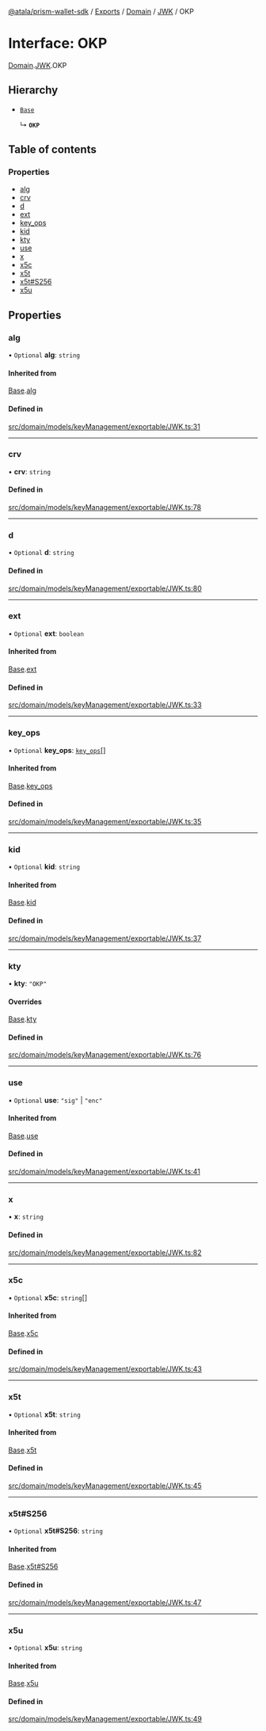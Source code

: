 [@atala/prism-wallet-sdk](../README.md) / [Exports](../modules.md) / [Domain](../modules/Domain.md) / [JWK](../modules/Domain.JWK.md) / OKP

# Interface: OKP

[Domain](../modules/Domain.md).[JWK](../modules/Domain.JWK.md).OKP

## Hierarchy

- [`Base`](Domain.JWK.Base.md)

  ↳ **`OKP`**

## Table of contents

### Properties

- [alg](Domain.JWK.OKP.md#alg)
- [crv](Domain.JWK.OKP.md#crv)
- [d](Domain.JWK.OKP.md#d)
- [ext](Domain.JWK.OKP.md#ext)
- [key\_ops](Domain.JWK.OKP.md#key_ops)
- [kid](Domain.JWK.OKP.md#kid)
- [kty](Domain.JWK.OKP.md#kty)
- [use](Domain.JWK.OKP.md#use)
- [x](Domain.JWK.OKP.md#x)
- [x5c](Domain.JWK.OKP.md#x5c)
- [x5t](Domain.JWK.OKP.md#x5t)
- [x5t#S256](Domain.JWK.OKP.md#x5t#s256)
- [x5u](Domain.JWK.OKP.md#x5u)

## Properties

### alg

• `Optional` **alg**: `string`

#### Inherited from

[Base](Domain.JWK.Base.md).[alg](Domain.JWK.Base.md#alg)

#### Defined in

[src/domain/models/keyManagement/exportable/JWK.ts:31](https://github.com/hyperledger/identus-edge-agent-sdk-ts/blob/3c504bead94c87cd52de807c230d8a674846dce5/src/domain/models/keyManagement/exportable/JWK.ts#L31)

___

### crv

• **crv**: `string`

#### Defined in

[src/domain/models/keyManagement/exportable/JWK.ts:78](https://github.com/hyperledger/identus-edge-agent-sdk-ts/blob/3c504bead94c87cd52de807c230d8a674846dce5/src/domain/models/keyManagement/exportable/JWK.ts#L78)

___

### d

• `Optional` **d**: `string`

#### Defined in

[src/domain/models/keyManagement/exportable/JWK.ts:80](https://github.com/hyperledger/identus-edge-agent-sdk-ts/blob/3c504bead94c87cd52de807c230d8a674846dce5/src/domain/models/keyManagement/exportable/JWK.ts#L80)

___

### ext

• `Optional` **ext**: `boolean`

#### Inherited from

[Base](Domain.JWK.Base.md).[ext](Domain.JWK.Base.md#ext)

#### Defined in

[src/domain/models/keyManagement/exportable/JWK.ts:33](https://github.com/hyperledger/identus-edge-agent-sdk-ts/blob/3c504bead94c87cd52de807c230d8a674846dce5/src/domain/models/keyManagement/exportable/JWK.ts#L33)

___

### key\_ops

• `Optional` **key\_ops**: [`key_ops`](../modules/Domain.JWK.md#key_ops)[]

#### Inherited from

[Base](Domain.JWK.Base.md).[key_ops](Domain.JWK.Base.md#key_ops)

#### Defined in

[src/domain/models/keyManagement/exportable/JWK.ts:35](https://github.com/hyperledger/identus-edge-agent-sdk-ts/blob/3c504bead94c87cd52de807c230d8a674846dce5/src/domain/models/keyManagement/exportable/JWK.ts#L35)

___

### kid

• `Optional` **kid**: `string`

#### Inherited from

[Base](Domain.JWK.Base.md).[kid](Domain.JWK.Base.md#kid)

#### Defined in

[src/domain/models/keyManagement/exportable/JWK.ts:37](https://github.com/hyperledger/identus-edge-agent-sdk-ts/blob/3c504bead94c87cd52de807c230d8a674846dce5/src/domain/models/keyManagement/exportable/JWK.ts#L37)

___

### kty

• **kty**: ``"OKP"``

#### Overrides

[Base](Domain.JWK.Base.md).[kty](Domain.JWK.Base.md#kty)

#### Defined in

[src/domain/models/keyManagement/exportable/JWK.ts:76](https://github.com/hyperledger/identus-edge-agent-sdk-ts/blob/3c504bead94c87cd52de807c230d8a674846dce5/src/domain/models/keyManagement/exportable/JWK.ts#L76)

___

### use

• `Optional` **use**: ``"sig"`` \| ``"enc"``

#### Inherited from

[Base](Domain.JWK.Base.md).[use](Domain.JWK.Base.md#use)

#### Defined in

[src/domain/models/keyManagement/exportable/JWK.ts:41](https://github.com/hyperledger/identus-edge-agent-sdk-ts/blob/3c504bead94c87cd52de807c230d8a674846dce5/src/domain/models/keyManagement/exportable/JWK.ts#L41)

___

### x

• **x**: `string`

#### Defined in

[src/domain/models/keyManagement/exportable/JWK.ts:82](https://github.com/hyperledger/identus-edge-agent-sdk-ts/blob/3c504bead94c87cd52de807c230d8a674846dce5/src/domain/models/keyManagement/exportable/JWK.ts#L82)

___

### x5c

• `Optional` **x5c**: `string`[]

#### Inherited from

[Base](Domain.JWK.Base.md).[x5c](Domain.JWK.Base.md#x5c)

#### Defined in

[src/domain/models/keyManagement/exportable/JWK.ts:43](https://github.com/hyperledger/identus-edge-agent-sdk-ts/blob/3c504bead94c87cd52de807c230d8a674846dce5/src/domain/models/keyManagement/exportable/JWK.ts#L43)

___

### x5t

• `Optional` **x5t**: `string`

#### Inherited from

[Base](Domain.JWK.Base.md).[x5t](Domain.JWK.Base.md#x5t)

#### Defined in

[src/domain/models/keyManagement/exportable/JWK.ts:45](https://github.com/hyperledger/identus-edge-agent-sdk-ts/blob/3c504bead94c87cd52de807c230d8a674846dce5/src/domain/models/keyManagement/exportable/JWK.ts#L45)

___

### x5t#S256

• `Optional` **x5t#S256**: `string`

#### Inherited from

[Base](Domain.JWK.Base.md).[x5t#S256](Domain.JWK.Base.md#x5t#s256)

#### Defined in

[src/domain/models/keyManagement/exportable/JWK.ts:47](https://github.com/hyperledger/identus-edge-agent-sdk-ts/blob/3c504bead94c87cd52de807c230d8a674846dce5/src/domain/models/keyManagement/exportable/JWK.ts#L47)

___

### x5u

• `Optional` **x5u**: `string`

#### Inherited from

[Base](Domain.JWK.Base.md).[x5u](Domain.JWK.Base.md#x5u)

#### Defined in

[src/domain/models/keyManagement/exportable/JWK.ts:49](https://github.com/hyperledger/identus-edge-agent-sdk-ts/blob/3c504bead94c87cd52de807c230d8a674846dce5/src/domain/models/keyManagement/exportable/JWK.ts#L49)
